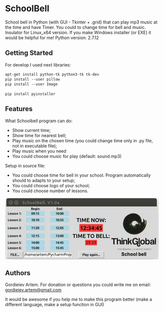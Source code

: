 # SchoolBell

School bell in Python (with GUI - Tkinter + .grid) that can play mp3 music at the time and have Timer. You could to change time for bell and music. Insulator for Linux_x64 version. If you make Windows installer (or EXE) it would be helpful for me!
Python version: 2.7.12

## Getting Started

For develop I used next libraries:
```
apt-get install python-tk python3-tk tk-dev
pip install --user pillow
pip install --user Image

pip install pyinstaller
```

## Features

What Schoolbell program can do:
- Show current time;
- Show time for nearest bell;
- Play music on the chosen time (you could change time only in .py file, not in executable file);
- Play music when you need
- You could choose music for play (default: sound.mp3)

Setup in source file:
- You could choose time for bell in your school. Program automatically should to adapts to your setup;
- You could choose logo of your school;
- You could choose number of lessons.

![GitHub Logo](/program_gif.gif)


## Authors
Gordieiev Artem. For donation or questions you could write me on email: gordieiev.artem@gmail.com

It would be awesome if you help me to make this program better (make a different language, make a setup function in GUI)

